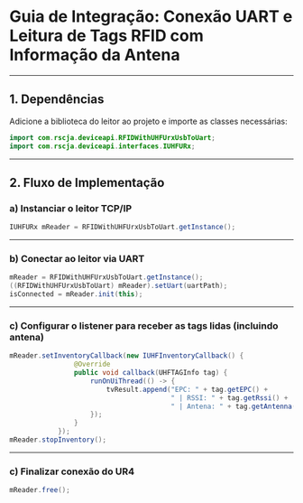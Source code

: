 # Guia de Integração: Conexão UART e Leitura de Tags RFID com Informação da Antena

---

## 1. Dependências

Adicione a biblioteca do leitor ao projeto e importe as classes necessárias:

```java
import com.rscja.deviceapi.RFIDWithUHFUrxUsbToUart;
import com.rscja.deviceapi.interfaces.IUHFURx;
```

---

## 2. Fluxo de Implementação

### a) Instanciar o leitor TCP/IP

```java
IUHFURx mReader = RFIDWithUHFUrxUsbToUart.getInstance();
```

---

### b) Conectar ao leitor via UART

```java
mReader = RFIDWithUHFUrxUsbToUart.getInstance();
((RFIDWithUHFUrxUsbToUart) mReader).setUart(uartPath);
isConnected = mReader.init(this);
```

---

### c) Configurar o listener para receber as tags lidas (incluindo antena)

```java
mReader.setInventoryCallback(new IUHFInventoryCallback() {
                @Override
                public void callback(UHFTAGInfo tag) {
                    runOnUiThread(() -> {
                        tvResult.append("EPC: " + tag.getEPC() +
                                        " | RSSI: " + tag.getRssi() +
                                        " | Antena: " + tag.getAntenna() + "\n");
                    });
                }
            });
mReader.stopInventory();
```
---

### c) Finalizar conexão do UR4

```java
mReader.free();
```
